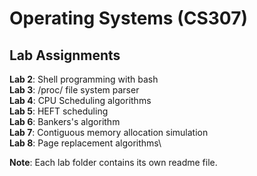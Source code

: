 # Operating Systems (CS307)

## Lab Assignments

**Lab 2**: Shell programming with bash\
**Lab 3**: /proc/ file system parser\
**Lab 4**: CPU Scheduling algorithms\
**Lab 5**: HEFT scheduling\
**Lab 6**: Bankers's algorithm\
**Lab 7**: Contiguous memory allocation simulation\
**Lab 8**: Page replacement algorithms\

**Note**: Each lab folder contains its own readme file.
